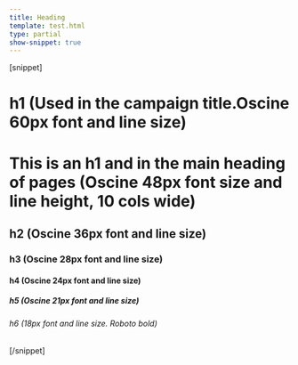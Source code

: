 ```yaml
---
title: Heading
template: test.html
type: partial
show-snippet: true
---
```

[snippet]
<div class="wrapper">
    <div class="col-wrap">
        <div class="col col--fluid-offset-2 col--fluid-10">
            <h1 class="big">h1 (Used in the campaign title.Oscine 60px font and line size)</h1>
            <h1>This is an h1 and in the main heading of pages (Oscine 48px font size and line height, 10 cols wide)</h1>
            <h2>h2 (Oscine 36px font and line size)</h2>
            <h3>h3 (Oscine 28px font and line size)</h3>
            <h4>h4 (Oscine 24px font and line size)</h4>
            <h5>h5 (Oscine 21px font and line size)</h5>
            <h6>h6 (18px font and line size. Roboto bold)</h6>
        </div>
    </div>
</div>
[/snippet]